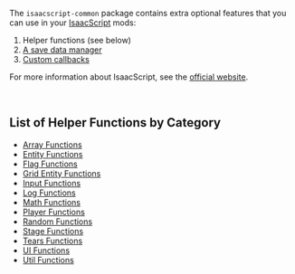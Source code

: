 The `isaacscript-common` package contains extra optional features that you can use in your [IsaacScript](https://isaacscript.github.io/) mods:

1. Helper functions (see below)
1. [A save data manager](modules/features_saveDataManager.html)
1. [Custom callbacks](https://isaacscript.github.io/docs/function-signatures#custom-callbacks)

For more information about IsaacScript, see the [official website](https://isaacscript.github.io/).

<br />

## List of Helper Functions by Category

- [Array Functions](modules/functions_array.html)
- [Entity Functions](modules/functions_entity.html)
- [Flag Functions](modules/functions_flag.html)
- [Grid Entity Functions](modules/functions_gridEntity.html)
- [Input Functions](modules/functions_input.html)
- [Log Functions](modules/functions_log.html)
- [Math Functions](modules/functions_math.html)
- [Player Functions](modules/functions_player.html)
- [Random Functions](modules/functions_random.html)
- [Stage Functions](modules/functions_stage.html)
- [Tears Functions](modules/functions_tears.html)
- [UI Functions](modules/functions_ui.html)
- [Util Functions](modules/functions_util.html)
